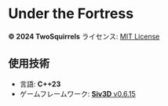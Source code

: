 # Under the Fortress

**© 2024 TwoSquirrels**
ライセンス: [MIT License](LICENSE)

## 使用技術

- 言語: **C++23**
- ゲームフレームワーク: [**Siv3D** v0.6.15](https://github.com/Siv3D/OpenSiv3D/tree/v0.6.15)
